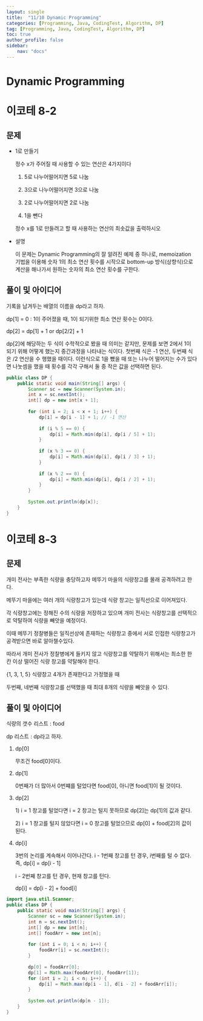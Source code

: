 ```yaml
---
layout: single
title:  "11/10 Dynamic Programming"
categories: [Programming, Java, CodingTest, Algorithm, DP]
tag: [Programming, Java, CodingTest, Algorithm, DP]
toc: true
author_profile: false
sidebar:
    nav: "docs"
---
```




# Dynamic Programming

#  이코테 8-2

## 문제

* 1로 만들기

  정수 x가 주어질 때 사용할 수 있는 연산은 4가지이다

  1. 5로 나누어떨어지면 5로 나눔

  2. 3으로 나누어떨어지면 3으로 나눔

  3. 2로 나누어떨어지면 2로 나눔

  4. 1을 뺀다

  정수 x를 1로 만들려고 할 때 사용하는 연산의 최솟값을 출력하시오

* 설명

  이 문제는 Dynamic Programming의 잘 알려진 예제 중 하나로, memoization 기법을 이용해 숫자 1의 최소 연산 횟수를 시작으로 bottom-up 방식(상향식)으로 계산을 해나가서 원하는 숫자의 최소 연산 횟수를 구한다.

## 풀이 및 아이디어

기록을 남겨두는 배열의 이름을 dp라고 하자.

dp[1] = 0 : 1이 주어졌을 때, 1이 되기위한 최소 연산 횟수는 0이다.

dp[2] = dp[1] + 1 or dp[2/2] + 1

dp[2]에 해당하는 두 식이 수학적으로 봤을 때 의미는 같지만, 문제를 보면 2에서 1이 되기 위해 어떻게 했는지 중간과정을 나타내는 식이다. 첫번째 식은 -1 연산, 두번째 식은 /2 연산을 수 행했을 때이다. 이런식으로 1을 뺐을 때 또는 나누어 떨어지는 수가 있다면 나눗셈을 했을 때 횟수를 각각 구해서 둘 중 작은 값을 선택하면 된다.

```java
public class DP {
    public static void main(String[] args) {
        Scanner sc = new Scanner(System.in);
        int x = sc.nextInt();
        int[] dp = new int[x + 1];
        
        for (int i = 2; i < x + 1; i++) {
            dp[i] = dp[i - 1] + 1; // -1 연산
            
            if (i % 5 == 0) {
                dp[i] = Math.min(dp[i], dp[i / 5] + 1);
            }
            
            if (x % 3 == 0) {
                dp[i] = Math.min(dp[i], dp[i / 3] + 1);
            }
            
            if (x % 2 == 0) {
                dp[i] = Math.min(dp[i], dp[i / 2] + 1);
            }
        }
        
        System.out.println(dp[x]);
    }
}
```



# 이코테 8-3

## 문제

개미 전사는 부족한 식량을 충당하고자 메뚜기 마을의 식량창고를 몰래 공격하려고 한다.

메뚜기 마을에는 여러 개의 식량창고가 있는데 식량 창고는 일직선으로 이어져있다.

각 식량창고에는 정해진 수의 식량을 저장하고 있으며 개미 전사는 식량창고를 선택적으로 약탈하여 식량을 빼앗을 예정이다.

이때 메뚜기 정찰병들은 일직선상에 존재하는 식량창고 중에서 서로 인접한 식량창고가 공격받으면 바로 알아챌수있다.

따라서 개미 전사가 정찰병에게 들키지 않고 식량창고를 약탈하기 위해서는 최소한 한 칸 이상 떨어진 식량 창고를 약탈해야 한다.

{1, 3, 1, 5} 식량창고 4개가 존재한다고 가정했을 때

두번째, 네번째 식량창고를 선택했을 때 최대 8개의 식량을 빼앗을 수 있다.



## 풀이 및 아이디어

식량의 갯수 리스트 : food

dp 리스트 : dp라고 하자.

1. dp[0]

   무조건 food[0]이다.

2. dp[1]

   0번째가 더 많아서 0번쨰를 털었다면 food[0], 아니면 food[1]이 될 것이다.

3. dp[2]

   1\) i = 1 창고를 털었다면 i = 2 창고는 털지 못하므로 dp[2]는 dp[1]의 값과 같다.

   2\) i = 1 창고를 털지 않았다면 i = 0 창고를 털었으므로 dp[0] + food[2]의 값이 된다.

4. dp[i]

   3번의 논리를 계속해서 이어나간다. i - 1번째 창고를 턴 경우, i번째를 털 수 없다. 즉, dp[i] = dp[i - 1]

   i - 2번째 창고를 턴 경우, 현재 창고를 턴다.

   dp[i] = dp[i - 2] + food[i]

```java
import java.util.Scanner;
public class DP {
    public static void main(String[] args) {
        Scanner sc = new Scanner(System.in);
        int n = sc.nextInt();
        int[] dp = new int[n];
        int[] foodArr = new int[n];
        
        for (int i = 0; i < n; i++) {
            foodArr[i] = sc.nextInt();
        }
        
        dp[0] = foodArr[0];
        dp[1] = Math.max(foodArr[0], foodArr[1]);
        for (int i = 2; i < n; i++) {
			dp[i] = Math.max(dp[i - 1], d[i - 2] + foodArr[i]);
        }
        
        System.out.println(dp[n - 1]);
    }
}
```

